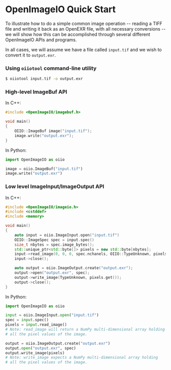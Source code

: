 OpenImageIO Quick Start
=======================

To illustrate how to do a simple common image operation -- reading a TIFF file
and writing it back as an OpenEXR file, with all necessary conversions -- we
will show how this can be accomplished through several different OpenImageIO
APIs and programs.

In all cases, we will assume we have a file called `input.tif` and we wish to
convert it to `output.exr`.

### Using `oiiotool` command-line utility

```bash
$ oiiotool input.tif -o output.exr
```

### High-level ImageBuf API

In C++:

```cpp
#include <OpenImageIO/imagebuf.h>

void main()
{
    OIIO::ImageBuf image("input.tif");
    image.write("output.exr");
}
```

In Python:

```python
import OpenImageIO as oiio

image = oiio.ImageBuf("input.tif")
image.write("output.exr")
```

### Low level ImageInput/ImageOutput API

In C++:

```cpp
#include <OpenImageIO/imageio.h>
#include <cstddef>
#include <memory>

void main()
{
    auto input = oiio.ImageInput.open("input.tif")
    OIIO::ImageSpec spec = input.spec()
    size_t nbytes = spec.image_bytes();
    std::unique_ptr<std::byte[]> pixels = new std::byte[nbytes];
    input->read_image(0, 0, 0, spec.nchanels, OIIO::TypeUnknown, pixels.get());
    input->close();

    auto output = oiio.ImageOutput.create("output.exr");
    output->open("output.exr", spec);
    output->write_image(TypeUnknown, pixels.get());
    output->close();
}
```

In Python:

```python
import OpenImageIO as oiio

input = oiio.ImageInput.open("input.tif")
spec = input.spec()
pixels = input.read_image()
# Note: read_image will return a NumPy multi-dimensional array holding
# all the pixel values of the image.

output = oiio.ImageOutput.create("output.exr")
output.open("output.exr", spec)
output.write_image(pixels)
# Note: write_image expects a NumPy multi-dimensional array holding
# all the pixel values of the image.
```

